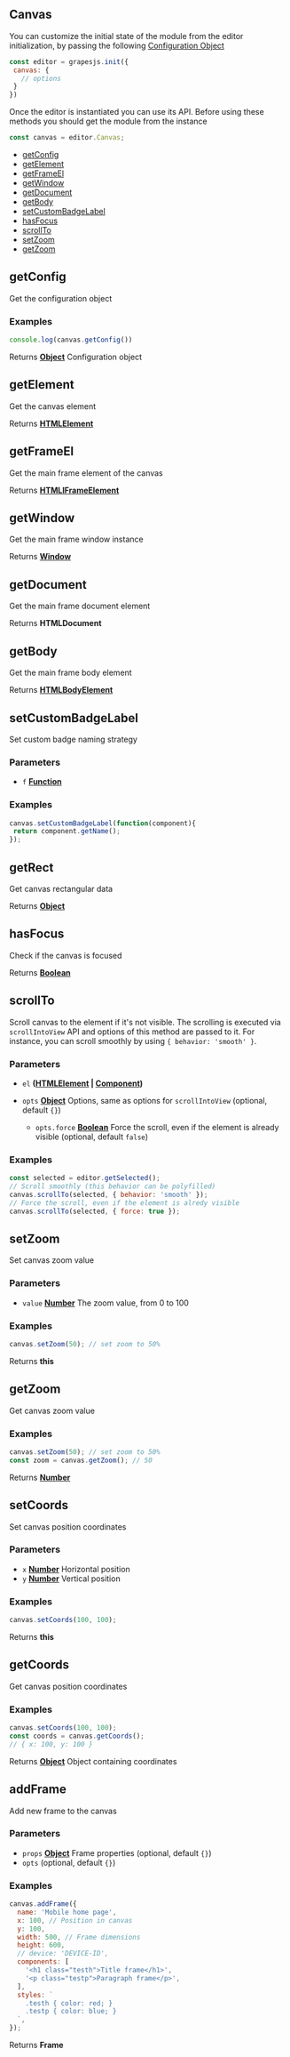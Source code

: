 <!-- Generated by documentation.js. Update this documentation by updating the source code. -->

## Canvas

You can customize the initial state of the module from the editor initialization, by passing the following [Configuration Object][1]

```js
const editor = grapesjs.init({
 canvas: {
   // options
 }
})
```

Once the editor is instantiated you can use its API. Before using these methods you should get the module from the instance

```js
const canvas = editor.Canvas;
```

*   [getConfig][2]
*   [getElement][3]
*   [getFrameEl][4]
*   [getWindow][5]
*   [getDocument][6]
*   [getBody][7]
*   [setCustomBadgeLabel][8]
*   [hasFocus][9]
*   [scrollTo][10]
*   [setZoom][11]
*   [getZoom][12]

[Component]: component.html

## getConfig

Get the configuration object

### Examples

```javascript
console.log(canvas.getConfig())
```

Returns **[Object][13]** Configuration object

## getElement

Get the canvas element

Returns **[HTMLElement][14]** 

## getFrameEl

Get the main frame element of the canvas

Returns **[HTMLIFrameElement][15]** 

## getWindow

Get the main frame window instance

Returns **[Window][16]** 

## getDocument

Get the main frame document element

Returns **HTMLDocument** 

## getBody

Get the main frame body element

Returns **[HTMLBodyElement][17]** 

## setCustomBadgeLabel

Set custom badge naming strategy

### Parameters

*   `f` **[Function][18]** 

### Examples

```javascript
canvas.setCustomBadgeLabel(function(component){
 return component.getName();
});
```

## getRect

Get canvas rectangular data

Returns **[Object][13]** 

## hasFocus

Check if the canvas is focused

Returns **[Boolean][19]** 

## scrollTo

Scroll canvas to the element if it's not visible. The scrolling is
executed via `scrollIntoView` API and options of this method are
passed to it. For instance, you can scroll smoothly by using
`{ behavior: 'smooth' }`.

### Parameters

*   `el` **([HTMLElement][14] | [Component])** 
*   `opts` **[Object][13]** Options, same as options for `scrollIntoView` (optional, default `{}`)

    *   `opts.force` **[Boolean][19]** Force the scroll, even if the element is already visible (optional, default `false`)

### Examples

```javascript
const selected = editor.getSelected();
// Scroll smoothly (this behavior can be polyfilled)
canvas.scrollTo(selected, { behavior: 'smooth' });
// Force the scroll, even if the element is alredy visible
canvas.scrollTo(selected, { force: true });
```

## setZoom

Set canvas zoom value

### Parameters

*   `value` **[Number][20]** The zoom value, from 0 to 100

### Examples

```javascript
canvas.setZoom(50); // set zoom to 50%
```

Returns **this** 

## getZoom

Get canvas zoom value

### Examples

```javascript
canvas.setZoom(50); // set zoom to 50%
const zoom = canvas.getZoom(); // 50
```

Returns **[Number][20]** 

## setCoords

Set canvas position coordinates

### Parameters

*   `x` **[Number][20]** Horizontal position
*   `y` **[Number][20]** Vertical position

### Examples

```javascript
canvas.setCoords(100, 100);
```

Returns **this** 

## getCoords

Get canvas position coordinates

### Examples

```javascript
canvas.setCoords(100, 100);
const coords = canvas.getCoords();
// { x: 100, y: 100 }
```

Returns **[Object][13]** Object containing coordinates

## addFrame

Add new frame to the canvas

### Parameters

*   `props` **[Object][13]** Frame properties (optional, default `{}`)
*   `opts`   (optional, default `{}`)

### Examples

```javascript
canvas.addFrame({
  name: 'Mobile home page',
  x: 100, // Position in canvas
  y: 100,
  width: 500, // Frame dimensions
  height: 600,
  // device: 'DEVICE-ID',
  components: [
    '<h1 class="testh">Title frame</h1>',
    '<p class="testp">Paragraph frame</p>',
  ],
  styles: `
    .testh { color: red; }
    .testp { color: blue; }
  `,
});
```

Returns **Frame** 

[1]: https://github.com/artf/grapesjs/blob/master/src/canvas/config/config.js

[2]: #getconfig

[3]: #getelement

[4]: #getframeel

[5]: #getwindow

[6]: #getdocument

[7]: #getbody

[8]: #setcustombadgelabel

[9]: #hasfocus

[10]: #scrollto

[11]: #setzoom

[12]: #getzoom

[13]: https://developer.mozilla.org/docs/Web/JavaScript/Reference/Global_Objects/Object

[14]: https://developer.mozilla.org/docs/Web/HTML/Element

[15]: https://developer.mozilla.org/docs/Web/API/HTMLIFrameElement

[16]: https://developer.mozilla.org/docs/Web/API/Window

[17]: https://developer.mozilla.org/docs/Web/HTML/Element/body

[18]: https://developer.mozilla.org/docs/Web/JavaScript/Reference/Statements/function

[19]: https://developer.mozilla.org/docs/Web/JavaScript/Reference/Global_Objects/Boolean

[20]: https://developer.mozilla.org/docs/Web/JavaScript/Reference/Global_Objects/Number
